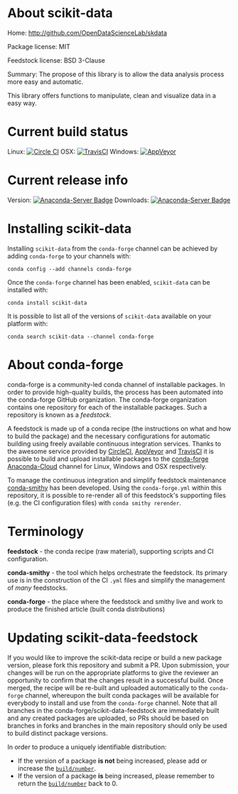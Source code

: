 About scikit-data
=================

Home: http://github.com/OpenDataScienceLab/skdata

Package license: MIT

Feedstock license: BSD 3-Clause

Summary: The propose of this library is to allow the data analysis process more easy and automatic.

This library offers functions to manipulate, clean and visualize data in a easy way.


Current build status
====================

Linux: [![Circle CI](https://circleci.com/gh/conda-forge/scikit-data-feedstock.svg?style=shield)](https://circleci.com/gh/conda-forge/scikit-data-feedstock)
OSX: [![TravisCI](https://travis-ci.org/conda-forge/scikit-data-feedstock.svg?branch=master)](https://travis-ci.org/conda-forge/scikit-data-feedstock)
Windows: [![AppVeyor](https://ci.appveyor.com/api/projects/status/github/conda-forge/scikit-data-feedstock?svg=True)](https://ci.appveyor.com/project/conda-forge/scikit-data-feedstock/branch/master)

Current release info
====================
Version: [![Anaconda-Server Badge](https://anaconda.org/conda-forge/scikit-data/badges/version.svg)](https://anaconda.org/conda-forge/scikit-data)
Downloads: [![Anaconda-Server Badge](https://anaconda.org/conda-forge/scikit-data/badges/downloads.svg)](https://anaconda.org/conda-forge/scikit-data)

Installing scikit-data
======================

Installing `scikit-data` from the `conda-forge` channel can be achieved by adding `conda-forge` to your channels with:

```
conda config --add channels conda-forge
```

Once the `conda-forge` channel has been enabled, `scikit-data` can be installed with:

```
conda install scikit-data
```

It is possible to list all of the versions of `scikit-data` available on your platform with:

```
conda search scikit-data --channel conda-forge
```


About conda-forge
=================

conda-forge is a community-led conda channel of installable packages.
In order to provide high-quality builds, the process has been automated into the
conda-forge GitHub organization. The conda-forge organization contains one repository
for each of the installable packages. Such a repository is known as a *feedstock*.

A feedstock is made up of a conda recipe (the instructions on what and how to build
the package) and the necessary configurations for automatic building using freely
available continuous integration services. Thanks to the awesome service provided by
[CircleCI](https://circleci.com/), [AppVeyor](http://www.appveyor.com/)
and [TravisCI](https://travis-ci.org/) it is possible to build and upload installable
packages to the [conda-forge](https://anaconda.org/conda-forge)
[Anaconda-Cloud](http://docs.anaconda.org/) channel for Linux, Windows and OSX respectively.

To manage the continuous integration and simplify feedstock maintenance
[conda-smithy](http://github.com/conda-forge/conda-smithy) has been developed.
Using the ``conda-forge.yml`` within this repository, it is possible to re-render all of
this feedstock's supporting files (e.g. the CI configuration files) with ``conda smithy rerender``.


Terminology
===========

**feedstock** - the conda recipe (raw material), supporting scripts and CI configuration.

**conda-smithy** - the tool which helps orchestrate the feedstock.
                   Its primary use is in the construction of the CI ``.yml`` files
                   and simplify the management of *many* feedstocks.

**conda-forge** - the place where the feedstock and smithy live and work to
                  produce the finished article (built conda distributions)


Updating scikit-data-feedstock
==============================

If you would like to improve the scikit-data recipe or build a new
package version, please fork this repository and submit a PR. Upon submission,
your changes will be run on the appropriate platforms to give the reviewer an
opportunity to confirm that the changes result in a successful build. Once
merged, the recipe will be re-built and uploaded automatically to the
`conda-forge` channel, whereupon the built conda packages will be available for
everybody to install and use from the `conda-forge` channel.
Note that all branches in the conda-forge/scikit-data-feedstock are
immediately built and any created packages are uploaded, so PRs should be based
on branches in forks and branches in the main repository should only be used to
build distinct package versions.

In order to produce a uniquely identifiable distribution:
 * If the version of a package **is not** being increased, please add or increase
   the [``build/number``](http://conda.pydata.org/docs/building/meta-yaml.html#build-number-and-string).
 * If the version of a package **is** being increased, please remember to return
   the [``build/number``](http://conda.pydata.org/docs/building/meta-yaml.html#build-number-and-string)
   back to 0.
